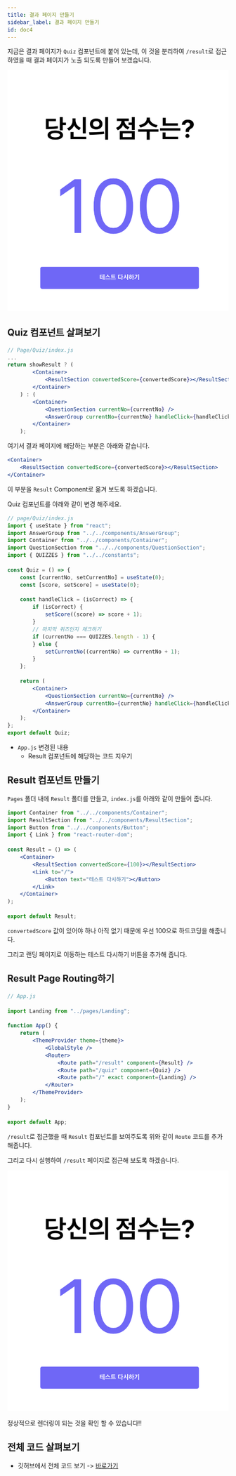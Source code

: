 ```yaml
---
title: 결과 페이지 만들기
sidebar_label: 결과 페이지 만들기
id: doc4
---
```


지금은 결과 페이지가 `Quiz` 컴포넌트에 붙어 있는데, 이 것을 분리하여 `/result`로 접근하였을 때 결과 페이지가 노출 되도록 만들어 보겠습니다.

![4-7.png](assets/4-7.png)

## Quiz 컴포넌트 살펴보기

```jsx
// Page/Quiz/index.js
...
return showResult ? (
		<Container>
			<ResultSection convertedScore={convertedScore}></ResultSection>
		</Container>
	) : (
		<Container>
			<QuestionSection currentNo={currentNo} />
			<AnswerGroup currentNo={currentNo} handleClick={handleClick} />
		</Container>
	);
```

여기서 결과 페이지에 해당하는 부분은 아래와 같습니다.

```jsx
<Container>
	<ResultSection convertedScore={convertedScore}></ResultSection>
</Container>
```

이 부분을 `Result` Component로 옮겨 보도록 하겠습니다.

Quiz 컴포넌트를 아래와 같이 변경 해주세요.

```jsx
// page/Quiz/index.js
import { useState } from "react";
import AnswerGroup from "../../components/AnswerGroup";
import Container from "../../components/Container";
import QuestionSection from "../../components/QuestionSection";
import { QUIZZES } from "../../constants";

const Quiz = () => {
	const [currentNo, setCurrentNo] = useState(0);
	const [score, setScore] = useState(0);

	const handleClick = (isCorrect) => {
		if (isCorrect) {
			setScore((score) => score + 1);
		}
		// 마지막 퀴즈인지 체크하기
		if (currentNo === QUIZZES.length - 1) {
		} else {
			setCurrentNo((currentNo) => currentNo + 1);
		}
	};

	return (
		<Container>
			<QuestionSection currentNo={currentNo} />
			<AnswerGroup currentNo={currentNo} handleClick={handleClick} />
		</Container>
	);
};
export default Quiz;
```

- `App.js` 변경된 내용
  - Result 컴포넌트에 해당하는 코드 지우기

## Result 컴포넌트 만들기

`Pages` 폴더 내에 `Result` 폴더를 만들고, `index.js`를 아래와 같이 만들어 줍니다.

```jsx
import Container from "../../components/Container";
import ResultSection from "../../components/ResultSection";
import Button from "../../components/Button";
import { Link } from "react-router-dom";

const Result = () => (
	<Container>
		<ResultSection convertedScore={100}></ResultSection>
		<Link to="/">
			<Button text="테스트 다시하기"></Button>
		</Link>
	</Container>
);

export default Result;
```

`convertedScore` 값이 있어야 하나 아직 없기 때문에 우선 100으로 하드코딩을 해줍니다.

그리고 랜딩 페이지로 이동하는 테스트 다시하기 버튼을 추가해 줍니다.

## Result Page Routing하기

```jsx
// App.js

import Landing from "../pages/Landing";

function App() {
	return (
		<ThemeProvider theme={theme}>
			<GlobalStyle />
			<Router>
				<Route path="/result" component={Result} />
				<Route path="/quiz" component={Quiz} />
				<Route path="/" exact component={Landing} />
			</Router>
		</ThemeProvider>
	);
}

export default App;
```

`/result`로 접근했을 때 `Result` 컴포넌트를 보여주도록 위와 같이 `Route` 코드를 추가 해줍니다.

그리고 다시 실행하여 `/result` 페이지로 접근해 보도록 하겠습니다.

![4-7.png](assets/4-7.png)

정상적으로 렌더링이 되는 것을 확인 할 수 있습니다!!

## 전체 코드 살펴보기

- 깃허브에서 전체 코드 보기 -> [바로가기](https://github.com/CodePotStudio/starter-quiz-app/tree/week04-04)
